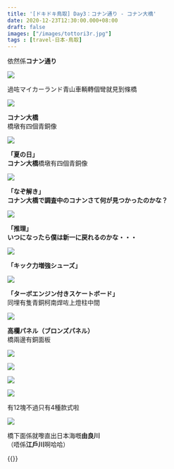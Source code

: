 ```yaml
---
title: '[ドキドキ鳥取] Day3：コナン通り - コナン大橋'
date: 2020-12-23T12:30:00.000+08:00
draft: false
images: ["/images/tottori3r.jpg"]
tags : [travel-日本-鳥取]
---
```


依然係**コナン通り**  

![](/images/tottori3r1.jpg)

過咗マイカーランド青山車輌轉個彎就見到條橋

![](/images/tottori3r0.jpg)

**コナン大橋**  
橋墩有四個青銅像  

![](/images/tottori3n11.jpg)

**「夏の日」**  
**コナン大橋**橋墩有四個青銅像

![](/images/tottori3n12.jpg)

**「なぞ解き」**  
**コナン大橋で調査中のコナンさて何が見つかったのかな？**  

![](/images/tottori3n13.jpg)

**「推理」**  
**いつになったら僕は新一に戻れるのかな・・・**  

![](/images/tottori3n14.jpg)

**「キック力増強シューズ」**  

![](/images/tottori3n15.jpg)

**「ターボエンジン付きスケートボード」**  
同埋有隻青銅柯南焊咗上燈柱中間  

![](/images/tottori3r2.jpg)

**高欄パネル（ブロンズパネル）**  
橋兩邊有銅面板  

![](/images/tottori3r4.jpg) 

![](/images/tottori3r5.jpg)

![](/images/tottori3r6.jpg)

![](/images/tottori3r7.jpg)

有12塊不過只有4種款式啦  

![](/images/tottori3r3.jpg)

橋下面係就嚟直出日本海嘅**由良川**  
（唔係**江戶川**啊哈哈）  
  
  
{{<tottori>}}  
